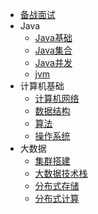 
* [备战面试](doc/a-1备战面试.md)
* Java
  * [Java基础](doc/b-1Java基础.md)
  * [Java集合](doc/b-2Java集合.md)
  * [Java并发](doc/b-3Java并发.md)
  * [jvm](doc/b-4jvm.md)
* 计算机基础
  * [计算机网络](doc/c-1计算机网络.md)
  * [数据结构](doc/c-2数据结构.md)
  * [算法](doc/c-3算法.md)
  * [操作系统](doc/c-4操作系统.md)
* 大数据
  * [集群搭建](doc/d-0集群搭建.md)
  * [大数据技术栈](doc/d-1大数据技术栈.md)
  * [分布式存储](doc/d-2分布式存储.md)
  * [分布式计算](doc/d-3分布式计算.md)